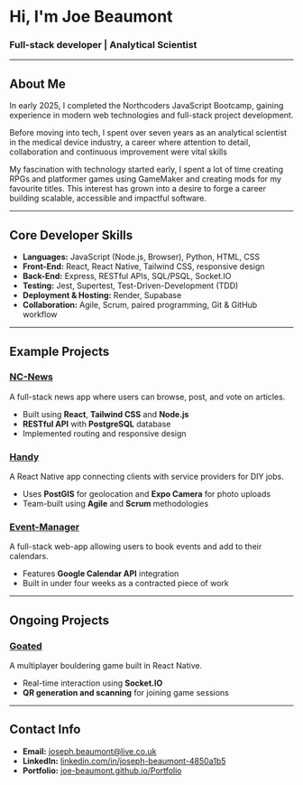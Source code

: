 # Hi, I'm Joe Beaumont
### Full-stack developer | Analytical Scientist

---

## About Me
In early 2025, I completed the Northcoders JavaScript Bootcamp, gaining experience in modern web technologies and full-stack project development.

Before moving into tech, I spent over seven years as an analytical scientist in the medical device industry, a career where attention to detail, collaboration and continuous improvement were vital skills

My fascination with technology started early, I spent a lot of time creating RPGs and platformer games using GameMaker and creating mods for my favourite titles.  This interest has grown into a desire to forge a career building scalable, accessible and impactful software.

---

## Core Developer Skills
- **Languages:** JavaScript (Node.js, Browser), Python, HTML, CSS
- **Front-End:** React, React Native, Tailwind CSS, responsive design
- **Back-End:** Express, RESTful APIs, SQL/PSQL, Socket.IO
- **Testing:** Jest, Supertest, Test-Driven-Development (TDD)
- **Deployment & Hosting:** Render, Supabase
- **Collaboration:** Agile, Scrum, paired programming, Git & GitHub workflow

---

## Example Projects

### [NC-News](https://github.com/Joe-Beaumont/nc-news.git)
  
  A full-stack news app where users can browse, post, and vote on articles.
  
  - Built using **React**, **Tailwind CSS** and **Node.js**
  - **RESTful API** with **PostgreSQL** database
  - Implemented routing and responsive design

### [Handy](https://github.com/Joe-Beaumont/Handy-App-.git)
  
  A React Native app connecting clients with service providers for DIY jobs.
  
  - Uses **PostGIS** for geolocation and **Expo Camera** for photo uploads
  - Team-built using **Agile** and **Scrum** methodologies

### [Event-Manager](https://github.com/Joe-Beaumont/Event-Manager)

  A full-stack web-app allowing users to book events and add to their calendars.

  - Features **Google Calendar API** integration
  - Built in under four weeks as a contracted piece of work

---

## Ongoing Projects

### [Goated](https://github.com/Joe-Beaumont/BoulderingFun.git)
  
  A multiplayer bouldering game built in React Native.
  
  - Real-time interaction using **Socket.IO**
  - **QR generation and scanning** for joining game sessions

---

## Contact Info
- **Email:** [joseph.beaumont@live.co.uk](mailto:joseph.beaumont@live.co.uk)
- **LinkedIn:** [linkedin.com/in/joseph-beaumont-4850a1b5](https://linkedin.com/in/joseph-beaumont-4850a1b5)
- **Portfolio:** [joe-beaumont.github.io/Portfolio](https://joe-beaumont.github.io/Portfolio)
